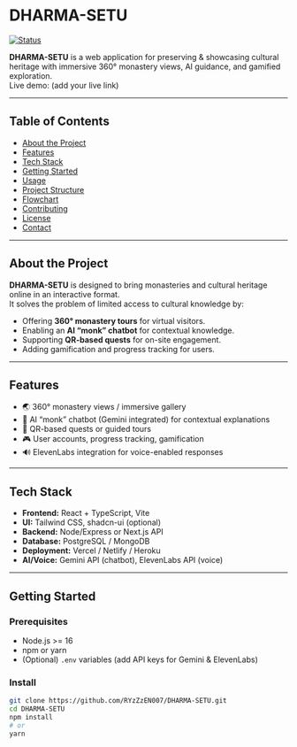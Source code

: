 # DHARMA-SETU

[![Status](https://img.shields.io/badge/status-active-brightgreen)]()

**DHARMA-SETU** is a web application for preserving & showcasing cultural heritage with immersive 360° monastery views, AI guidance, and gamified exploration.  
Live demo: (add your live link)

---

## Table of Contents
- [About the Project](#about-the-project)
- [Features](#features)
- [Tech Stack](#tech-stack)
- [Getting Started](#getting-started)
- [Usage](#usage)
- [Project Structure](#project-structure)
- [Flowchart](#flowchart)
- [Contributing](#contributing)
- [License](#license)
- [Contact](#contact)

---

## About the Project
**DHARMA-SETU** is designed to bring monasteries and cultural heritage online in an interactive format.  
It solves the problem of limited access to cultural knowledge by:
- Offering **360° monastery tours** for virtual visitors.  
- Enabling an **AI “monk” chatbot** for contextual knowledge.  
- Supporting **QR-based quests** for on-site engagement.  
- Adding gamification and progress tracking for users.  

---

## Features
- 🌏 360° monastery views / immersive gallery  
- 🧘 AI “monk” chatbot (Gemini integrated) for contextual explanations  
- 📱 QR-based quests or guided tours  
- 🎮 User accounts, progress tracking, gamification  
- 🔊 ElevenLabs integration for voice-enabled responses  

---

## Tech Stack
- **Frontend:** React + TypeScript, Vite  
- **UI:** Tailwind CSS, shadcn-ui (optional)  
- **Backend:** Node/Express or Next.js API  
- **Database:** PostgreSQL / MongoDB  
- **Deployment:** Vercel / Netlify / Heroku  
- **AI/Voice:** Gemini API (chatbot), ElevenLabs API (voice)  

---

## Getting Started

### Prerequisites
- Node.js >= 16  
- npm or yarn  
- (Optional) `.env` variables (add API keys for Gemini & ElevenLabs)  

### Install
```bash
git clone https://github.com/RYzZzEN007/DHARMA-SETU.git
cd DHARMA-SETU
npm install
# or
yarn
